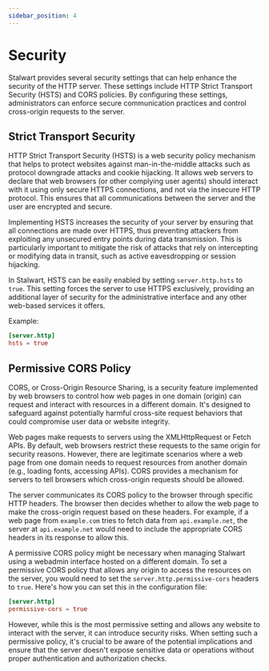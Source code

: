 ```yaml
---
sidebar_position: 4
---
```


# Security

Stalwart provides several security settings that can help enhance the security of the HTTP server. These settings include HTTP Strict Transport Security (HSTS) and CORS policies. By configuring these settings, administrators can enforce secure communication practices and control cross-origin requests to the server.

## Strict Transport Security

HTTP Strict Transport Security (HSTS) is a web security policy mechanism that helps to protect websites against man-in-the-middle attacks such as protocol downgrade attacks and cookie hijacking. It allows web servers to declare that web browsers (or other complying user agents) should interact with it using only secure HTTPS connections, and not via the insecure HTTP protocol. This ensures that all communications between the server and the user are encrypted and secure.

Implementing HSTS increases the security of your server by ensuring that all connections are made over HTTPS, thus preventing attackers from exploiting any unsecured entry points during data transmission. This is particularly important to mitigate the risk of attacks that rely on intercepting or modifying data in transit, such as active eavesdropping or session hijacking.

In Stalwart, HSTS can be easily enabled by setting `server.http.hsts` to `true`. This setting forces the server to use HTTPS exclusively, providing an additional layer of security for the administrative interface and any other web-based services it offers.

Example:

```toml
[server.http]
hsts = true
```

## Permissive CORS Policy

CORS, or Cross-Origin Resource Sharing, is a security feature implemented by web browsers to control how web pages in one domain (origin) can request and interact with resources in a different domain. It's designed to safeguard against potentially harmful cross-site request behaviors that could compromise user data or website integrity.

Web pages make requests to servers using the XMLHttpRequest or Fetch APIs. By default, web browsers restrict these requests to the same origin for security reasons. However, there are legitimate scenarios where a web page from one domain needs to request resources from another domain (e.g., loading fonts, accessing APIs). CORS provides a mechanism for servers to tell browsers which cross-origin requests should be allowed.

The server communicates its CORS policy to the browser through specific HTTP headers. The browser then decides whether to allow the web page to make the cross-origin request based on these headers. For example, if a web page from `example.com` tries to fetch data from `api.example.net`, the server at `api.example.net` would need to include the appropriate CORS headers in its response to allow this.

A permissive CORS policy might be necessary when managing Stalwart using a webadmin interface hosted on a different domain. To set a permissive CORS policy that allows any origin to access the resources on the server, you would need to set the `server.http.permissive-cors` headers to `true`. Here's how you can set this in the configuration file:

```toml
[server.http]
permissive-cors = true
```

However, while this is the most permissive setting and allows any website to interact with the server, it can introduce security risks. When setting such a permissive policy, it's crucial to be aware of the potential implications and ensure that the server doesn't expose sensitive data or operations without proper authentication and authorization checks.
